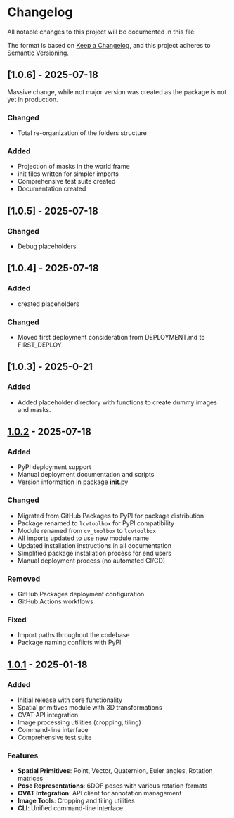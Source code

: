 # Changelog

All notable changes to this project will be documented in this file.

The format is based on [Keep a Changelog](https://keepachangelog.com/en/1.0.0/),
and this project adheres to [Semantic Versioning](https://semver.org/spec/v2.0.0.html).

## [1.0.6] - 2025-07-18

Massive change, while not major version was created as the package is not yet in production.

### Changed

- Total re-organization of the folders structure

### Added

- Projection of masks in the world frame
- init files written for simpler imports
- Comprehensive test suite created
- Documentation created

## [1.0.5] - 2025-07-18

### Changed

- Debug placeholders

## [1.0.4] - 2025-07-18

### Added

- created placeholders

### Changed

- Moved first deployment consideration from DEPLOYMENT.md to FIRST_DEPLOY

## [1.0.3] - 2025-0-21

### Added

- Added placeholder directory with functions to create dummy images and masks.

## [1.0.2] - 2025-07-18

### Added

- PyPI deployment support
- Manual deployment documentation and scripts
- Version information in package __init__.py

### Changed

- Migrated from GitHub Packages to PyPI for package distribution
- Package renamed to `lcvtoolbox` for PyPI compatibility
- Module renamed from `cv_toolbox` to `lcvtoolbox`
- All imports updated to use new module name
- Updated installation instructions in all documentation
- Simplified package installation process for end users
- Manual deployment process (no automated CI/CD)

### Removed

- GitHub Packages deployment configuration
- GitHub Actions workflows

### Fixed

- Import paths throughout the codebase
- Package naming conflicts with PyPI

## [1.0.1] - 2025-01-18

### Added

- Initial release with core functionality
- Spatial primitives module with 3D transformations
- CVAT API integration
- Image processing utilities (cropping, tiling)
- Command-line interface
- Comprehensive test suite

### Features

- __Spatial Primitives__: Point, Vector, Quaternion, Euler angles, Rotation matrices
- __Pose Representations__: 6DOF poses with various rotation formats
- __CVAT Integration__: API client for annotation management
- __Image Tools__: Cropping and tiling utilities
- __CLI__: Unified command-line interface

[1.0.2]: https://github.com/logiroad/cv-toolbox/compare/v1.0.1...v1.0.2
[1.0.1]: https://github.com/logiroad/cv-toolbox/releases/tag/v1.0.1
